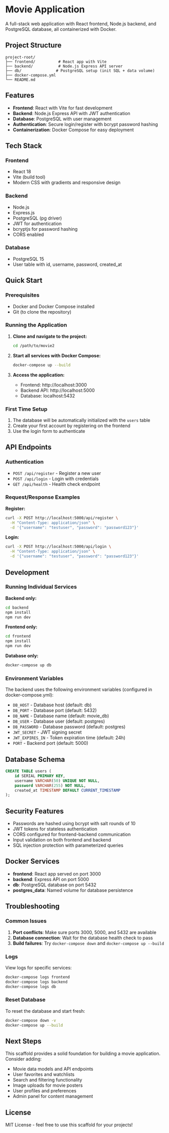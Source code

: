 # Movie Application

A full-stack web application with React frontend, Node.js backend, and PostgreSQL database, all containerized with Docker.

## Project Structure

```
project-root/
├── frontend/          # React app with Vite
├── backend/           # Node.js Express API server
├── db/               # PostgreSQL setup (init SQL + data volume)
├── docker-compose.yml
└── README.md
```

## Features

- **Frontend**: React with Vite for fast development
- **Backend**: Node.js Express API with JWT authentication
- **Database**: PostgreSQL with user management
- **Authentication**: Secure login/register with bcrypt password hashing
- **Containerization**: Docker Compose for easy deployment

## Tech Stack

### Frontend
- React 18
- Vite (build tool)
- Modern CSS with gradients and responsive design

### Backend
- Node.js
- Express.js
- PostgreSQL (pg driver)
- JWT for authentication
- bcryptjs for password hashing
- CORS enabled

### Database
- PostgreSQL 15
- User table with id, username, password, created_at

## Quick Start

### Prerequisites
- Docker and Docker Compose installed
- Git (to clone the repository)

### Running the Application

1. **Clone and navigate to the project:**
   ```bash
   cd /path/to/movie2
   ```

2. **Start all services with Docker Compose:**
   ```bash
   docker-compose up --build
   ```

3. **Access the application:**
   - Frontend: http://localhost:3000
   - Backend API: http://localhost:5000
   - Database: localhost:5432

### First Time Setup

1. The database will be automatically initialized with the `users` table
2. Create your first account by registering on the frontend
3. Use the login form to authenticate

## API Endpoints

### Authentication
- `POST /api/register` - Register a new user
- `POST /api/login` - Login with credentials
- `GET /api/health` - Health check endpoint

### Request/Response Examples

**Register:**
```bash
curl -X POST http://localhost:5000/api/register \
  -H "Content-Type: application/json" \
  -d '{"username": "testuser", "password": "password123"}'
```

**Login:**
```bash
curl -X POST http://localhost:5000/api/login \
  -H "Content-Type: application/json" \
  -d '{"username": "testuser", "password": "password123"}'
```

## Development

### Running Individual Services

**Backend only:**
```bash
cd backend
npm install
npm run dev
```

**Frontend only:**
```bash
cd frontend
npm install
npm run dev
```

**Database only:**
```bash
docker-compose up db
```

### Environment Variables

The backend uses the following environment variables (configured in docker-compose.yml):

- `DB_HOST` - Database host (default: db)
- `DB_PORT` - Database port (default: 5432)
- `DB_NAME` - Database name (default: movie_db)
- `DB_USER` - Database user (default: postgres)
- `DB_PASSWORD` - Database password (default: postgres)
- `JWT_SECRET` - JWT signing secret
- `JWT_EXPIRES_IN` - Token expiration time (default: 24h)
- `PORT` - Backend port (default: 5000)

## Database Schema

```sql
CREATE TABLE users (
    id SERIAL PRIMARY KEY,
    username VARCHAR(50) UNIQUE NOT NULL,
    password VARCHAR(255) NOT NULL,
    created_at TIMESTAMP DEFAULT CURRENT_TIMESTAMP
);
```

## Security Features

- Passwords are hashed using bcrypt with salt rounds of 10
- JWT tokens for stateless authentication
- CORS configured for frontend-backend communication
- Input validation on both frontend and backend
- SQL injection protection with parameterized queries

## Docker Services

- **frontend**: React app served on port 3000
- **backend**: Express API on port 5000
- **db**: PostgreSQL database on port 5432
- **postgres_data**: Named volume for database persistence

## Troubleshooting

### Common Issues

1. **Port conflicts**: Make sure ports 3000, 5000, and 5432 are available
2. **Database connection**: Wait for the database health check to pass
3. **Build failures**: Try `docker-compose down` and `docker-compose up --build`

### Logs

View logs for specific services:
```bash
docker-compose logs frontend
docker-compose logs backend
docker-compose logs db
```

### Reset Database

To reset the database and start fresh:
```bash
docker-compose down -v
docker-compose up --build
```

## Next Steps

This scaffold provides a solid foundation for building a movie application. Consider adding:

- Movie data models and API endpoints
- User favorites and watchlists
- Search and filtering functionality
- Image uploads for movie posters
- User profiles and preferences
- Admin panel for content management

## License

MIT License - feel free to use this scaffold for your projects!
